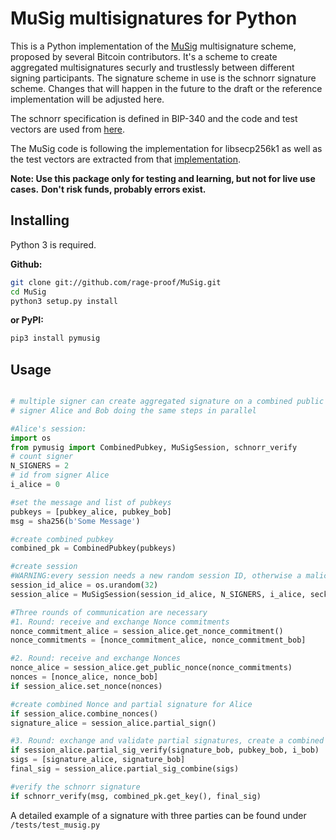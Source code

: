 # MuSig multisignatures for Python

This is a Python implementation of the [MuSig](https://eprint.iacr.org/2018/068) multisignature scheme, proposed by several Bitcoin contributors.
It's a scheme to create aggregated multisignatures securly and trustlessly between different signing participants. The signature scheme in use is the schnorr signature scheme.
Changes that will happen in the future to the draft or the reference implementation will be adjusted here.

The schnorr specification is defined in BIP-340 and the code and test vectors are used from [here](https://github.com/bitcoin/bips/tree/master/bip-0340).

The MuSig code is following the implementation for libsecp256k1 as well as the test vectors are extracted from that [implementation](https://github.com/jonasnick/secp256k1-zkp).

**Note: Use this package only for testing and learning, but not for live use cases.**
**Don't risk funds, probably errors exist.**


## Installing
Python 3 is required.

**Github:**

```sh
git clone git://github.com/rage-proof/MuSig.git
cd MuSig
python3 setup.py install
```

**or PyPI:**

```sh
pip3 install pymusig
```

## Usage


```python

# multiple signer can create aggregated signature on a combined public key
# signer Alice and Bob doing the same steps in parallel 

#Alice's session:
import os
from pymusig import CombinedPubkey, MuSigSession, schnorr_verify
# count signer
N_SIGNERS = 2
# id from signer Alice
i_alice = 0

#set the message and list of pubkeys
pubkeys = [pubkey_alice, pubkey_bob]
msg = sha256(b'Some Message')

#create combined pubkey
combined_pk = CombinedPubkey(pubkeys)

#create session
#WARNING:every session needs a new random session ID, otherwise a malicious signer can extract the secret key
session_id_alice = os.urandom(32)
session_alice = MuSigSession(session_id_alice, N_SIGNERS, i_alice, seckey_alice, combined_pk.get_key(), combined_pk.get_pre_session(), msg)

#Three rounds of communication are necessary
#1. Round: receive and exchange Nonce commitments
nonce_commitment_alice = session_alice.get_nonce_commitment()
nonce_commitments = [nonce_commitment_alice, nonce_commitment_bob]

#2. Round: receive and exchange Nonces
nonce_alice = session_alice.get_public_nonce(nonce_commitments)
nonces = [nonce_alice, nonce_bob]
if session_alice.set_nonce(nonces)

#create combined Nonce and partial signature for Alice
if session_alice.combine_nonces()
signature_alice = session_alice.partial_sign()

#3. Round: exchange and validate partial signatures, create a combined signature
if session_alice.partial_sig_verify(signature_bob, pubkey_bob, i_bob)
sigs = [signature_alice, signature_bob]
final_sig = session_alice.partial_sig_combine(sigs)

#verify the schnorr signature
if schnorr_verify(msg, combined_pk.get_key(), final_sig)

```
A detailed example of a signature with three parties can be found under `/tests/test_musig.py`